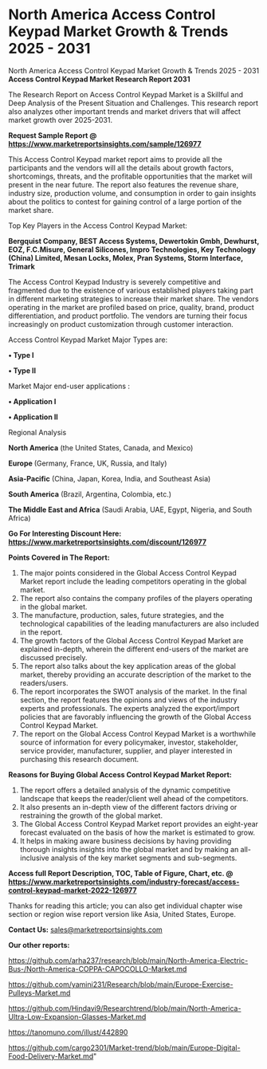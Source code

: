 # North America Access Control Keypad Market Growth & Trends 2025 - 2031
North America Access Control Keypad Market Growth & Trends 2025 - 2031
<strong>Access Control Keypad Market Research Report 2031</strong>

The Research Report on Access Control Keypad Market is a Skillful and Deep Analysis of the Present Situation and Challenges. This research report also analyzes other important trends and market drivers that will affect market growth over 2025-2031.

<strong>Request Sample Report @ <a href=https://www.marketreportsinsights.com/sample/126977>https://www.marketreportsinsights.com/sample/126977</a></strong>

This Access Control Keypad market report aims to provide all the participants and the vendors will all the details about growth factors, shortcomings, threats, and the profitable opportunities that the market will present in the near future. The report also features the revenue share, industry size, production volume, and consumption in order to gain insights about the politics to contest for gaining control of a large portion of the market share.

Top Key Players in the Access Control Keypad Market:

<strong>Bergquist Company, BEST Access Systems, Dewertokin Gmbh, Dewhurst, EOZ, F.C.Misure, General Silicones, Impro Technologies, Key Technology (China) Limited, Mesan Locks, Molex, Pran Systems, Storm Interface, Trimark</strong>

The Access Control Keypad Industry is severely competitive and fragmented due to the existence of various established players taking part in different marketing strategies to increase their market share. The vendors operating in the market are profiled based on price, quality, brand, product differentiation, and product portfolio. The vendors are turning their focus increasingly on product customization through customer interaction.

Access Control Keypad Market Major Types are:

<strong>• Type I

• Type II</strong>

Market Major end-user applications :

<strong>• Application I

• Application II</strong>

Regional Analysis

</u><strong><b>North America</b></strong> (the United States, Canada, and Mexico)

<strong><b>Europe </b></strong>(Germany, France, UK, Russia, and Italy)

<strong><b>Asia-Pacific</b></strong> (China, Japan, Korea, India, and Southeast Asia)

<strong><b>South America</b></strong> (Brazil, Argentina, Colombia, etc.)

<strong><b>The Middle East and Africa</b></strong> (Saudi Arabia, UAE, Egypt, Nigeria, and South Africa)

<strong>Go For Interesting Discount Here: <a href=https://www.marketreportsinsights.com/discount/126977>https://www.marketreportsinsights.com/discount/126977</a></strong>

<strong>Points Covered in The Report:</strong>
<ol>
  <li>The major points considered in the Global Access Control Keypad Market report include the leading competitors operating in the global market.</li>
  <li>The report also contains the company profiles of the players operating in the global market.</li>
  <li>The manufacture, production, sales, future strategies, and the technological capabilities of the leading manufacturers are also included in the report.</li>
  <li>The growth factors of the Global Access Control Keypad Market are explained in-depth, wherein the different end-users of the market are discussed precisely.</li>
  <li>The report also talks about the key application areas of the global market, thereby providing an accurate description of the market to the readers/users.</li>
  <li>The report incorporates the SWOT analysis of the market. In the final section, the report features the opinions and views of the industry experts and professionals. The experts analyzed the export/import policies that are favorably influencing the growth of the Global Access Control Keypad Market.</li>
  <li>The report on the Global Access Control Keypad Market is a worthwhile source of information for every policymaker, investor, stakeholder, service provider, manufacturer, supplier, and player interested in purchasing this research document.</li>
</ol>
<strong>Reasons for Buying Global Access Control Keypad Market Report:</strong>

<ol>
  <li>The report offers a detailed analysis of the dynamic competitive landscape that keeps the reader/client well ahead of the competitors.</li>
  <li>It also presents an in-depth view of the different factors driving or restraining the growth of the global market.</li>
  <li>The Global Access Control Keypad Market report provides an eight-year forecast evaluated on the basis of how the market is estimated to grow.</li>
  <li>It helps in making aware business decisions by having providing thorough insights insights into the global market and by making an all-inclusive analysis of the key market segments and sub-segments.</li>
</ol>
<strong>Access full Report Description, TOC, Table of Figure, Chart, etc. @ <a href=https://www.marketreportsinsights.com/industry-forecast/access-control-keypad-market-2022-126977>https://www.marketreportsinsights.com/industry-forecast/access-control-keypad-market-2022-126977</a></strong>


Thanks for reading this article; you can also get individual chapter wise section or region wise report version like Asia, United States, Europe.

<strong>Contact Us:</strong>
sales@marketreportsinsights.com

<strong>Our other reports:</strong>

<a href=https://github.com/arha237/research/blob/main/North-America-Electric-Bus-/North-America-COPPA-CAPOCOLLO-Market.md>https://github.com/arha237/research/blob/main/North-America-Electric-Bus-/North-America-COPPA-CAPOCOLLO-Market.md</a>

<a href=https://github.com/yamini231/Research/blob/main/Europe-Exercise-Pulleys-Market.md>https://github.com/yamini231/Research/blob/main/Europe-Exercise-Pulleys-Market.md</a>

<a href=https://github.com/Hindavi9/Researchtrend/blob/main/North-America-Ultra-Low-Expansion-Glasses-Market.md>https://github.com/Hindavi9/Researchtrend/blob/main/North-America-Ultra-Low-Expansion-Glasses-Market.md</a>

<a href=https://tanomuno.com/illust/442890>https://tanomuno.com/illust/442890</a>

<a href=https://github.com/cargo2301/Market-trend/blob/main/Europe-Digital-Food-Delivery-Market.md>https://github.com/cargo2301/Market-trend/blob/main/Europe-Digital-Food-Delivery-Market.md</a>"
